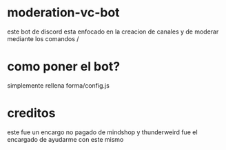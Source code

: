 # moderation-vc-bot
este bot de discord esta enfocado en la creacion de canales y de moderar mediante los comandos / 

# como poner el bot?

simplemente rellena forma/config.js

# creditos
este fue un encargo no pagado de mindshop
y thunderweird fue el encargado de ayudarme con este mismo

